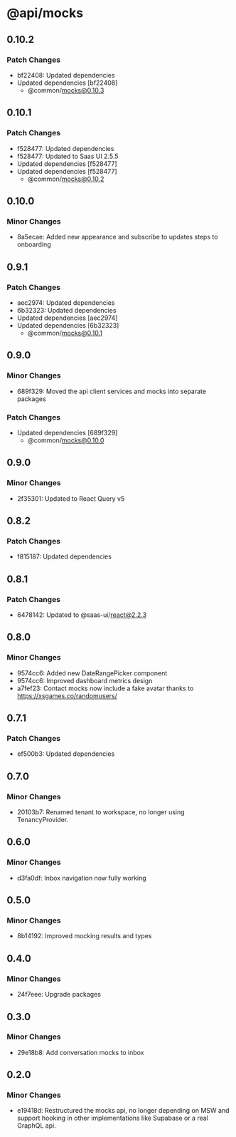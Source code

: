 # @api/mocks

## 0.10.2

### Patch Changes

- bf22408: Updated dependencies
- Updated dependencies [bf22408]
  - @common/mocks@0.10.3

## 0.10.1

### Patch Changes

- f528477: Updated dependencies
- f528477: Updated to Saas UI 2.5.5
- Updated dependencies [f528477]
- Updated dependencies [f528477]
  - @common/mocks@0.10.2

## 0.10.0

### Minor Changes

- 8a5ecae: Added new appearance and subscribe to updates steps to onboarding

## 0.9.1

### Patch Changes

- aec2974: Updated dependencies
- 6b32323: Updated dependencies
- Updated dependencies [aec2974]
- Updated dependencies [6b32323]
  - @common/mocks@0.10.1

## 0.9.0

### Minor Changes

- 689f329: Moved the api client services and mocks into separate packages

### Patch Changes

- Updated dependencies [689f329]
  - @common/mocks@0.10.0

## 0.9.0

### Minor Changes

- 2f35301: Updated to React Query v5

## 0.8.2

### Patch Changes

- f815187: Updated dependencies

## 0.8.1

### Patch Changes

- 6478142: Updated to @saas-ui/react@2.2.3

## 0.8.0

### Minor Changes

- 9574cc6: Added new DateRangePicker component
- 9574cc6: Improved dashboard metrics design
- a7fef23: Contact mocks now include a fake avatar thanks to https://xsgames.co/randomusers/

## 0.7.1

### Patch Changes

- ef500b3: Updated dependencies

## 0.7.0

### Minor Changes

- 20103b7: Renamed tenant to workspace, no longer using TenancyProvider.

## 0.6.0

### Minor Changes

- d3fa0df: Inbox navigation now fully working

## 0.5.0

### Minor Changes

- 8b14192: Improved mocking results and types

## 0.4.0

### Minor Changes

- 24f7eee: Upgrade packages

## 0.3.0

### Minor Changes

- 29e18b8: Add conversation mocks to inbox

## 0.2.0

### Minor Changes

- e19418d: Restructured the mocks api, no longer depending on MSW and support hooking in other implementations like Supabase or a real GraphQL api.
